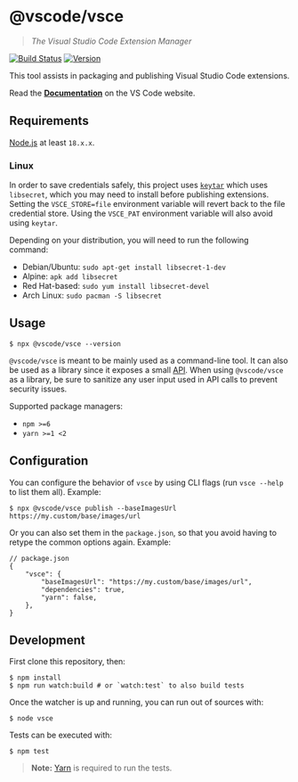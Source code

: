 # @vscode/vsce

> _The Visual Studio Code Extension Manager_

[![Build Status](https://dev.azure.com/monacotools/Monaco/_apis/build/status/npm/microsoft.vscode-vsce?repoName=microsoft%2Fvscode-vsce&branchName=main)](https://dev.azure.com/monacotools/Monaco/_build/latest?definitionId=446&repoName=microsoft%2Fvscode-vsce&branchName=main)
[![Version](https://img.shields.io/npm/v/@vscode/vsce.svg)](https://npmjs.org/package/@vscode/vsce)

This tool assists in packaging and publishing Visual Studio Code extensions.

Read the
[**Documentation**](https://code.visualstudio.com/api/working-with-extensions/publishing-extension)
on the VS Code website.

## Requirements

[Node.js](https://nodejs.org/en/) at least `18.x.x`.

### Linux

In order to save credentials safely, this project uses
[`keytar`](https://www.npmjs.com/package/keytar) which uses `libsecret`, which
you may need to install before publishing extensions. Setting the
`VSCE_STORE=file` environment variable will revert back to the file credential
store. Using the `VSCE_PAT` environment variable will also avoid using `keytar`.

Depending on your distribution, you will need to run the following command:

-   Debian/Ubuntu: `sudo apt-get install libsecret-1-dev`
-   Alpine: `apk add libsecret`
-   Red Hat-based: `sudo yum install libsecret-devel`
-   Arch Linux: `sudo pacman -S libsecret`

## Usage

```console
$ npx @vscode/vsce --version
```

`@vscode/vsce` is meant to be mainly used as a command-line tool. It can also be
used as a library since it exposes a small
[API](https://github.com/microsoft/vscode-vsce/blob/main/src/api.ts). When using
`@vscode/vsce` as a library, be sure to sanitize any user input used in API
calls to prevent security issues.

Supported package managers:

-   `npm >=6`
-   `yarn >=1 <2`

## Configuration

You can configure the behavior of `vsce` by using CLI flags (run `vsce --help`
to list them all). Example:

```console
$ npx @vscode/vsce publish --baseImagesUrl https://my.custom/base/images/url
```

Or you can also set them in the `package.json`, so that you avoid having to
retype the common options again. Example:

```jsonc
// package.json
{
	"vsce": {
		"baseImagesUrl": "https://my.custom/base/images/url",
		"dependencies": true,
		"yarn": false,
	},
}
```

## Development

First clone this repository, then:

```console
$ npm install
$ npm run watch:build # or `watch:test` to also build tests
```

Once the watcher is up and running, you can run out of sources with:

```console
$ node vsce
```

Tests can be executed with:

```console
$ npm test
```

> **Note:** [Yarn](https://www.npmjs.com/package/yarn) is required to run the
> tests.
